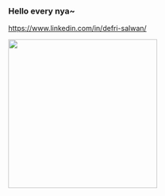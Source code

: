 ### Hello every nya~ 
https://www.linkedin.com/in/defri-salwan/

<img src="https://media.tenor.com/2uUZOKDTlBQAAAAC/anime-frieren.gif" width="300px">
